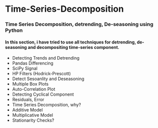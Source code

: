 # Time-Series-Decomposition
### Time Series Decomposition, detrending, De-seasoning using Python
#### In this section, i have tried to use all techniques for detrending, de-seasoning and decompositing time-series component.
- Detecting Trends and Detrending  
- Pandas Differencing 
- SciPy Signal
- HP Filters (Hodrick-Prescott)
- Detect Sesoanlity and Deseasoning
- Multiple Box Plots
- Auto-Correlation Plot
- Detecting Cyclical Component
- Residuals, Error
- Time Series Decomposition, why?
- Additive Model
- Multiplicative Model
- Stationarity Checks?
